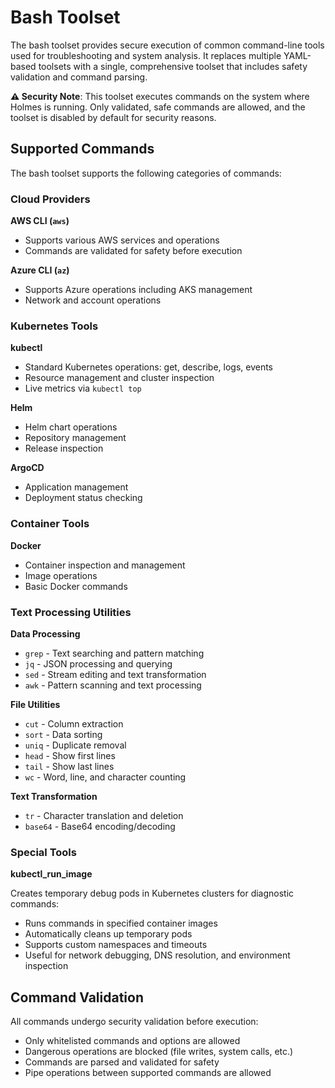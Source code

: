 # Bash Toolset

The bash toolset provides secure execution of common command-line tools used for troubleshooting and system analysis. It replaces multiple YAML-based toolsets with a single, comprehensive toolset that includes safety validation and command parsing.

**⚠️ Security Note**: This toolset executes commands on the system where Holmes is running. Only validated, safe commands are allowed, and the toolset is disabled by default for security reasons.

## Supported Commands

The bash toolset supports the following categories of commands:

### Cloud Providers

**AWS CLI (`aws`)**

- Supports various AWS services and operations
- Commands are validated for safety before execution

**Azure CLI (`az`)**

- Supports Azure operations including AKS management
- Network and account operations

### Kubernetes Tools

**kubectl**

- Standard Kubernetes operations: get, describe, logs, events
- Resource management and cluster inspection
- Live metrics via `kubectl top`

**Helm**

- Helm chart operations
- Repository management
- Release inspection

**ArgoCD**

- Application management
- Deployment status checking

### Container Tools

**Docker**

- Container inspection and management
- Image operations
- Basic Docker commands

### Text Processing Utilities

**Data Processing**

- `grep` - Text searching and pattern matching
- `jq` - JSON processing and querying
- `sed` - Stream editing and text transformation
- `awk` - Pattern scanning and text processing

**File Utilities**

- `cut` - Column extraction
- `sort` - Data sorting
- `uniq` - Duplicate removal
- `head` - Show first lines
- `tail` - Show last lines
- `wc` - Word, line, and character counting

**Text Transformation**

- `tr` - Character translation and deletion
- `base64` - Base64 encoding/decoding

### Special Tools

**kubectl_run_image**

Creates temporary debug pods in Kubernetes clusters for diagnostic commands:

- Runs commands in specified container images
- Automatically cleans up temporary pods
- Supports custom namespaces and timeouts
- Useful for network debugging, DNS resolution, and environment inspection

## Command Validation

All commands undergo security validation before execution:

- Only whitelisted commands and options are allowed
- Dangerous operations are blocked (file writes, system calls, etc.)
- Commands are parsed and validated for safety
- Pipe operations between supported commands are allowed
